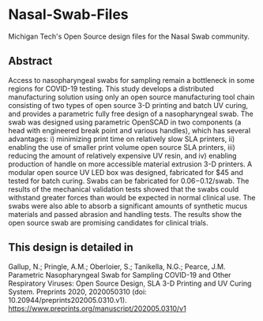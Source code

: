 # Nasal-Swab-Files
Michigan Tech's Open Source design files for the Nasal Swab community.

## Abstract
Access to nasopharyngeal swabs for sampling remain a bottleneck in some regions for COVID-19 testing. This study develops a distributed manufacturing solution using only an open source manufacturing tool chain consisting of two types of open source 3-D printing and batch UV curing, and provides a parametric fully free design of a nasopharyngeal swab. The swab was designed using parametric OpenSCAD in two components (a head with engineered break point and various handles), which has several advantages: i) minimizing print time on relatively slow SLA printers, ii) enabling the use of smaller print volume open source SLA printers, iii) reducing the amount of relatively expensive UV resin, and iv) enabling production of handle on more accessible material extrusion 3-D printers. A modular open source UV LED box was designed, fabricated for $45 and tested for batch curing. Swabs can be fabricated for $0.06-$0.12/swab. The results of the mechanical validation tests showed that the swabs could withstand greater forces than would be expected in normal clinical use. The swabs were also able to absorb a significant amounts of synthetic mucus materials and passed abrasion and handling tests. The results show the open source swab are promising candidates for clinical trials.
## This design is detailed in
Gallup, N.; Pringle, A.M.; Oberloier, S.; Tanikella, N.G.; Pearce, J.M. Parametric Nasopharyngeal Swab for Sampling COVID-19 and Other Respiratory Viruses: Open Source Design, SLA 3-D Printing and UV Curing System. Preprints 2020, 2020050310 (doi: 10.20944/preprints202005.0310.v1). https://www.preprints.org/manuscript/202005.0310/v1

